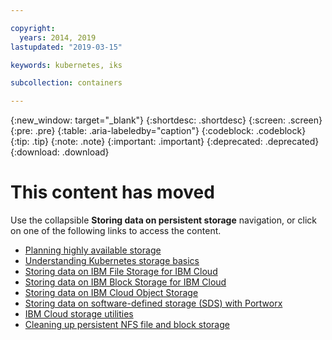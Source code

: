 ```yaml
---

copyright:
  years: 2014, 2019
lastupdated: "2019-03-15"

keywords: kubernetes, iks 

subcollection: containers

---
```


{:new_window: target="_blank"}
{:shortdesc: .shortdesc}
{:screen: .screen}
{:pre: .pre}
{:table: .aria-labeledby="caption"}
{:codeblock: .codeblock}
{:tip: .tip}
{:note: .note}
{:important: .important}
{:deprecated: .deprecated}
{:download: .download}


# This content has moved
Use the collapsible **Storing data on persistent storage** navigation, or click on one of the following links to access the content.

- [Planning highly available storage](/docs/containers?topic=containers-storage_planning#storage_planning)
- [Understanding Kubernetes storage basics](/docs/containers?topic=containers-kube_concepts#kube_concepts)
- [Storing data on IBM File Storage for IBM Cloud](/docs/containers?topic=containers-file_storage#file_storage)
- [Storing data on IBM Block Storage for IBM Cloud](/docs/containers?topic=containers-block_storage#block_storage)
- [Storing data on IBM Cloud Object Storage](/docs/containers?topic=containers-object_storage#object_storage)
- [Storing data on software-defined storage (SDS) with Portworx](/docs/containers?topic=containers-portworx#portworx)
- [IBM Cloud storage utilities](/docs/containers?topic=containers-utilities#utilities)
- [Cleaning up persistent NFS file and block storage](/docs/containers?topic=containers-cleanup#cleanup)
